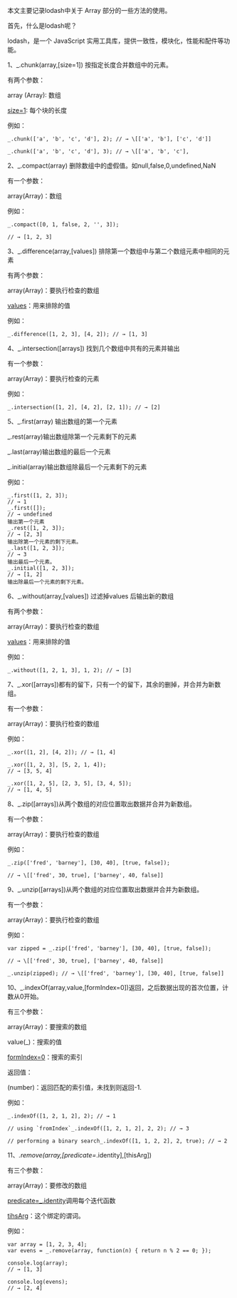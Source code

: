 本文主要记录lodash中关于 Array 部分的一些方法的使用。

首先，什么是lodash呢？

lodash，是一个 JavaScript 实用工具库，提供一致性，模块化，性能和配件等功能。

1、_.chunk(array,[size=1]) 按指定长度合并数组中的元素。

有两个参数：

array (Array): 数组

[size=1](number): 每个块的长度

例如：

```
_.chunk(['a', 'b', 'c', 'd'], 2); // → \[['a', 'b'], ['c', 'd']]

_.chunk(['a', 'b', 'c', 'd'], 3); // → \[['a', 'b', 'c'],
```

2、_.compact(array) 删除数组中的虚假值。如null,false,0,undefined,NaN

有一个参数：

array(Array)：数组

例如：

```
_.compact([0, 1, false, 2, '', 3]);  

// → [1, 2, 3]
```

3、_.difference(array,[values]) 排除第一个数组中与第二个数组元素中相同的元素

有两个参数：

array(Array)：要执行检查的数组

[values](Array)：用来排除的值

例如：

```
_.difference([1, 2, 3], [4, 2]); // → [1, 3]
```

4、_.intersection([arrays]) 找到几个数组中共有的元素并输出

有一个参数：

array(Array)：要执行检查的元素

例如：

```
_.intersection([1, 2], [4, 2], [2, 1]); // → [2]
```

5、_.first(array) 输出数组的第一个元素

_.rest(array)输出数组除第一个元素剩下的元素

_.last(array)输出数组的最后一个元素

_.initial(array)输出数组除最后一个元素剩下的元素

例如：

```
_.first([1, 2, 3]);  
// → 1  
_.first([]);  
// → undefined  
输出第一个元素  
_.rest([1, 2, 3]);  
// → [2, 3]  
输出除第一个元素的剩下元素。  
_.last([1, 2, 3]);  
// → 3  
输出最后一个元素。  
_.initial([1, 2, 3]);  
// → [1, 2]  
输出除最后一个元素的剩下元素。
```

6、_.without(array,[values]) 过滤掉values 后输出新的数组

有两个参数：

array(Array)：要执行检查的数组

[values](...)：用来排除的值

例如：

```
_.without([1, 2, 1, 3], 1, 2); // → [3]
```

7、_.xor([arrays])都有的留下，只有一个的留下，其余的删掉，并合并为新数组。

有一个参数：

array(Array)：要执行检查的数组

例如：

```
_.xor([1, 2], [4, 2]); // → [1, 4]

_.xor([1, 2, 3], [5, 2, 1, 4]);  
// → [3, 5, 4]

_.xor([1, 2, 5], [2, 3, 5], [3, 4, 5]);  
// → [1, 4, 5]
```

8、_.zip([arrays])从两个数组的对应位置取出数据并合并为新数组。

有一个参数：

array(Array)：要执行检查的数组

例如：

```
_.zip(['fred', 'barney'], [30, 40], [true, false]);

// → \[['fred', 30, true], ['barney', 40, false]]
```

9、_.unzip([arrays])从两个数组的对应位置取出数据并合并为新数组。

有一个参数：

array(Array)：要执行检查的数组

例如：

```
var zipped = _.zip(['fred', 'barney'], [30, 40], [true, false]);

// → \[['fred', 30, true], ['barney', 40, false]]

_.unzip(zipped); // → \[['fred', 'barney'], [30, 40], [true, false]]
```

10、_.indexOf(array,value,[formIndex=0])返回，之后数据出现的首次位置，计数从0开始。

有三个参数：

array(Array)：要搜索的数组

value(_)：搜索的值

[formIndex=0](boolean|number)：搜索的索引

返回值：

(number)：返回匹配的索引值，未找到则返回-1.

例如：

```
_.indexOf([1, 2, 1, 2], 2); // → 1

// using `fromIndex`_.indexOf([1, 2, 1, 2], 2, 2); // → 3

// performing a binary search_.indexOf([1, 1, 2, 2], 2, true); // → 2
```

11、*.remove(array,[predicate=*.identity],[thisArg])

有三个参数：

array(Array)：要修改的数组

[predicate=_.identity](function/object/string)调用每个迭代函数

[tihsArg](*)：这个绑定的谓词。

例如：

```
var array = [1, 2, 3, 4];  
var evens = _.remove(array, function(n) { return n % 2 == 0; });

console.log(array);  
// → [1, 3]

console.log(evens);  
// → [2, 4]
```
